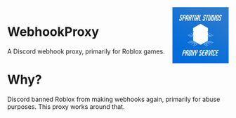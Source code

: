 <img src="/public/img/logo.png" width="128" align="right">

# WebhookProxy
A Discord webhook proxy, primarily for Roblox games.

# Why?
Discord banned Roblox from making webhooks again, primarily for abuse purposes. This proxy works around that.
